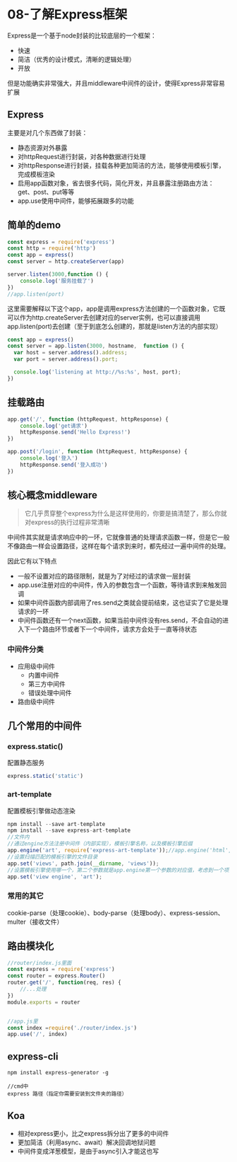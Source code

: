 # 08-了解Express框架
Express是一个基于node封装的比较底层的一个框架：
- 快速
- 简洁（优秀的设计模式，清晰的逻辑处理）
- 开放 

但是功能确实非常强大，并且middleware中间件的设计，使得Express非常容易扩展
## Express
主要是对几个东西做了封装：
- 静态资源对外暴露
- 对httpRequest进行封装，对各种数据进行处理
- 对httpResponse进行封装，挂载各种更加简洁的方法，能够使用模板引擎，完成模板渲染
- 启用app函数对象，省去很多代码，简化开发，并且暴露注册路由方法：get、post、put等等
- app.use使用中间件，能够拓展跟多的功能

## 简单的demo
```javascript
const express = require('express')
const http = require('http')
const app = express()
const server = http.createServer(app)

server.listen(3000,function () {
    console.log('服务挂载了')
})
//app.listen(port)
```
这里需要解释以下这个app，app是调用express方法创建的一个函数对象，它既可以作为http.createServer去创建对应的server实例，也可以直接调用app.listen(port)去创建（至于到底怎么创建的，那就是listen方法的内部实现）
```javascript
const app = express()
const server = app.listen(3000, hostname,  function () {
  var host = server.address().address;
  var port = server.address().port;

  console.log('listening at http://%s:%s', host, port);
})
```

## 挂载路由
```javascript
app.get('/', function (httpRequest, httpResponse) {
    console.log('get请求')
    httpResponse.send('Hello Express!')
})

app.post('/login', function (httpRequest, httpResponse) {
    console.log('登入')
    httpResponse.send('登入成功')
})
```

## 核心概念middleware
> 它几乎贯穿整个express为什么是这样使用的，你要是搞清楚了，那么你就对express的执行过程非常清晰

中间件其实就是请求响应中的一环，它就像普通的处理请求函数一样，但是它一般不像路由一样会设置路径，这样在每个请求到来时，都先经过一遍中间件的处理。

因此它有以下特点
- 一般不设置对应的路径限制，就是为了对经过的请求做一层封装
- app.use注册对应的中间件，传入的参数包含一个函数，等待请求到来触发回调
- 如果中间件函数内部调用了res.send之类就会提前结束，这也证实了它是处理请求的一环
- 中间件函数还有一个next函数，如果当前中间件没有res.send，不会自动的进入下一个路由环节或者下一个中间件，请求方会处于一直等待状态

### 中间件分类
- 应用级中间件
    - 内置中间件
    - 第三方中间件
    - 错误处理中间件
- 路由级中间件

## 几个常用的中间件

### express.static()
配置静态服务
```javascript
express.static('static')
```

### art-template
配置模板引擎做动态渲染
```javascript
npm install --save art-template
npm install --save express-art-template
//文件内
//通过engine方法注册中间件（内部实现），模板引擎名称，以及模板引擎后缀
app.engine('art', require('express-art-template'));//app.engine('html',....
//设置扫描匹配的模板引擎的文件目录
app.set('views', path.join(__dirname, 'views'));
//设置模板引擎使用哪一个，第二个参数就是app.engine第一个参数的对应值，考虑到一个项目可能切换模板引擎
app.set('view engine', 'art');
```

### 常用的其它
cookie-parse（处理cookie）、body-parse（处理body）、express-session、multer（接收文件）

## 路由模块化
```javascript
//router/index.js里面
const express = require('express')
const router = express.Router()
router.get('/', function(req, res) {
    //...处理
})
module.exports = router


//app.js里
const index =require('./router/index.js')
app.use('/', index)
```

## express-cli
```bush
npm install express-generator -g

//cmd中
express 路径（指定你需要安装到文件夹的路径）
```

## Koa
- 相对express更小，比之express拆分出了更多的中间件
- 更加简洁（利用async、await）解决回调地狱问题
- 中间件变成洋葱模型，是由于async引入才能这也写
